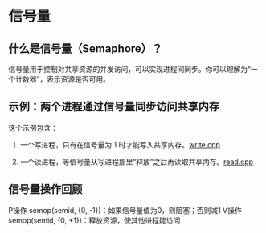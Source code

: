 # 信号量
## 什么是信号量（Semaphore）？
信号量用于控制对共享资源的并发访问，可以实现进程间同步。你可以理解为“一个计数器”，表示资源是否可用。
## 示例：两个进程通过信号量同步访问共享内存
这个示例包含：
1. 一个写进程，只有在信号量为 1 时才能写入共享内存。[write.cpp](write.cpp)

2. 一个读进程，等信号量从写进程那里“释放”之后再读取共享内存。[read.cpp](read.cpp)

## 信号量操作回顾
P操作	semop(semid, {0, -1})：如果信号量值为0，则阻塞；否则减1
V操作	semop(semid, {0, +1})：释放资源，使其他进程能访问
